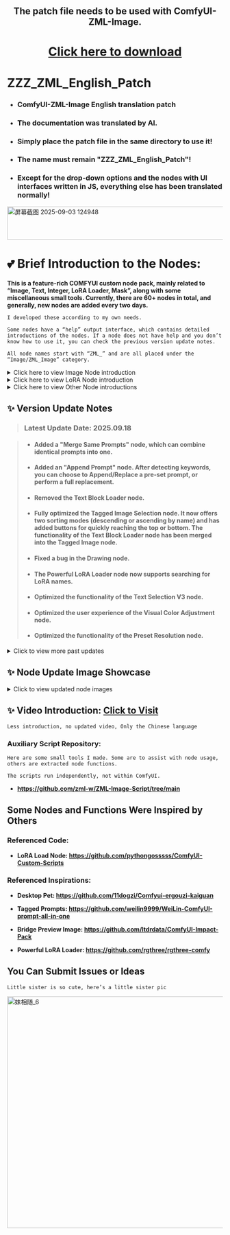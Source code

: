 <div align="center">

## The patch file needs to be used with ComfyUI-ZML-Image. 

# [Click here to download](https://github.com/zml-w/ComfyUI-ZML-Image)

</div>

# ZZZ_ZML_English_Patch
- ### ComfyUI-ZML-Image English translation patch

- ### The documentation was translated by AI.

- ### Simply place the patch file in the same directory to use it!

- ### The name must remain "ZZZ_ZML_English_Patch"!

- ### Except for the drop-down options and the nodes with UI interfaces written in JS, everything else has been translated normally!

<img width="807" height="77" alt="屏幕截图 2025-09-03 124948" src="https://github.com/user-attachments/assets/5ff21b5f-12f5-4946-bc57-a97922dd2374" />

# 💕 Brief Introduction to the Nodes:
**This is a feature-rich COMFYUI custom node pack, mainly related to “Image, Text, Integer, LoRA Loader, Mask”, along with some miscellaneous small tools. Currently, there are 60+ nodes in total, and generally, new nodes are added every two days.**

`I developed these according to my own needs.`

`Some nodes have a “help” output interface, which contains detailed introductions of the nodes. If a node does not have help and you don’t know how to use it, you can check the previous version update notes.`

`All node names start with “ZML_” and are all placed under the “Image/ZML_Image” category.`

<details>
<summary>Click here to view Image Node introduction</summary>

> ### Initially designed for easy management of images and prompts, saving prompts as PNG text chunks within the images:
> <img width="1632" height="875" alt="1_1" src="https://github.com/user-attachments/assets/b23e248e-dc40-4000-9cb7-0f77dd448350" />
>
> ### For even more convenient management, I also created a visual UI:
> <img width="1739" height="877" alt="1_15" src="https://github.com/user-attachments/assets/14957496-ca5e-406d-8c07-e944371c98f3" />
>
> ### Text chunks can be edited in real-time:
> <img width="1796" height="889" alt="1_16" src="https://github.com/user-attachments/assets/49a5645c-61d7-4f90-88c4-bf137a63a808" />
>
> ### And then output:
> <img width="1413" height="617" alt="1_6" src="https://github.com/user-attachments/assets/9c805e33-40dc-468d-a4a1-6bd8df9ff7ee" />
>
> ### The "Load Image from Path" node can randomize images and text chunks. The "Load Image" node can output an alpha channel and text chunks; no images are provided for these.

> ### Next are other image nodes, such as visual image cropping:
> <img width="982" height="893" alt="1_2" src="https://github.com/user-attachments/assets/3bbf3bb4-9c4e-4d9a-bf0b-6a415d0eea7b" />
> <img width="1254" height="753" alt="1_3" src="https://github.com/user-attachments/assets/9c7d6257-9f81-4d61-9fde-1b606cc6a0ef" />
>
> ### Visual image merging:
> <img width="911" height="894" alt="1_4" src="https://github.com/user-attachments/assets/e79c6d57-1714-4347-8559-082a191ddf1c" />
> <img width="1290" height="760" alt="1_5" src="https://github.com/user-attachments/assets/8af17c60-e8e6-4758-a81a-415f37a71cf6" />
>
> ### Painting:
> <img width="1048" height="925" alt="1_8" src="https://github.com/user-attachments/assets/0b60dbbb-bf59-4fea-b93f-fc5470e6db2b" />

</details>

<details>
<summary>Click here to view LoRA Node introduction</summary>

> ### Due to the large number of features, I won't go into detail. The images should give you a general idea.
>
> ### However, there's one feature I really want to tell you about! The nodes can be used with Nunchuck!! Use the functions of the powerful LoRA node to manage your LoRAs, then connect the loaded LoRA list to the dedicated loading node I made for Nunchuck, and you can use Nunchuck with the powerful features of the LoRA Loader!!
>
> ### Give your LoRA a custom text or trigger word template, and you can quickly switch functions with a single click! One-click 3D, one-click realistic! One-click figure! One-click TY...
> <img width="1559" height="748" alt="1_13" src="https://github.com/user-attachments/assets/a8d2cc89-6572-4686-85b6-94b57e1cec96" />
>
> ### Visually manage your LoRAs with the UI:
> <img width="1069" height="826" alt="1_9" src="https://github.com/user-attachments/assets/379631be-4fbc-43c3-93a9-21c2c3e4ac23" />
>
> ### Preview MP4!
> https://github.com/user-attachments/assets/14200a30-581d-4fd1-9dfc-f145f91aa593
>
> ### Real-time changes to trigger words and LoRA descriptions:
> <img width="1103" height="759" alt="356" src="https://github.com/user-attachments/assets/65a3e0b3-04df-46e3-afa9-a2ff173ba6d5" />
>

</details>

<details>
<summary>Click here to view Other Node introductions</summary>

> ### Desktop Pet! Chat! Entertainment! NSFW...
> <img width="1356" height="865" alt="1_7" src="https://github.com/user-attachments/assets/5aa82821-520e-4d8e-9e55-44af75f40412" />
>
> ### Generating text images and adding text to images:
> <img width="1582" height="843" alt="1_11" src="https://github.com/user-attachments/assets/97caad3f-ac3d-44a8-acaf-b0719a65fc79" />
>
> ### Feature-rich text nodes, no detailed introduction needed; see the images:
> <img width="1662" height="869" alt="1_14" src="https://github.com/user-attachments/assets/bf64f1bb-c476-403c-a01e-eb649bcfde8c" />
>
> ### Multiple mask nodes created for multi-person images:
> <img width="1225" height="743" alt="1_10" src="https://github.com/user-attachments/assets/e8a3dfd8-9d76-4f16-b47b-d5b8e177eb30" />
>
> #### There are many nodes and they are updated quickly, so they won't all be introduced here. You can check the version update descriptions! Every new node will have an introduction.

</details>

## ✨ Version Update Notes

> ### Latest Update Date: **2025.09.18**
>

> - #### Added a "Merge Same Prompts" node, which can combine identical prompts into one.
>
> - #### Added an "Append Prompt" node. After detecting keywords, you can choose to Append/Replace a pre-set prompt, or perform a full replacement.
>
> - #### Removed the Text Block Loader node.
>
> - #### Fully optimized the Tagged Image Selection node. It now offers two sorting modes (descending or ascending by name) and has added buttons for quickly reaching the top or bottom. The functionality of the Text Block Loader node has been merged into the Tagged Image node.
>
> - #### Fixed a bug in the Drawing node.
>
> - #### The Powerful LoRA Loader node now supports searching for LoRA names.
>
> - #### Optimized the functionality of the Text Selection V3 node.
>
> - #### Optimized the user experience of the Visual Color Adjustment node.
>
> - #### Optimized the functionality of the Preset Resolution node.


<details>

> ### Update Date: **2025.09.13**
>

> - #### Added Integer-String Conversion nodes.
>
> - #### Added a Transition Animation node, to generate animations transitioning from image A to image B.
>
> - #### Fully optimized the Tagged Image Selection node. It can now randomly select images and includes a new "Medium Icon" mode, making it easier to observe image differences. It can also output folder paths to the "Load Image from Path" node for parallel random selection. When the "Remember Open Location" button is enabled, it outputs the path of the open location; when disabled, it outputs the address bar path.
>
> - #### The UI for the Text Block Extractor node has been removed and now reuses the UI of the Tagged Image Selection node. Unlike the Tagged Image Selection node, it doesn't display path indexes, but directly extracts and displays text blocks within the node frame. This allows for modifications to prompts without altering the text blocks within the image.
>
> - #### Added a Visual Color Adjustment node, supporting various parameters such as "Brightness, Contrast, Noise, Vignette..." and many more not listed individually.
>
> - #### Various other minor optimizations will not be detailed at this time.


> ### Update Date: **2025.09.10**
>
> #### This is a significant update.

> - #### Added a new Multi-Text Input_Five V2 node, for use with text images.
>
> - #### Changed the dependency file paths for Merge, Crop, and Draw nodes to dynamic loading. This resolves issues where nodes became unusable due to filenames ending with "main".
>
> - #### Added a new Cylindrical Projection node.
>
> - #### Added a new Panorama Preview node, for VR previewing your images. Can be used with a Kontexet LoRA. Currently still in testing; released early because someone just reported a bug in the previous version, and I didn't want to meticulously troubleshoot it, so I released my current working version directly.
>
> - #### The LoRA name list output type for the Powerful LoRA Loader node has been changed to a string, meaning it can now be saved into a text block! Save all LoRA and artist strings within a single image, then simply load that image when you want to use them. This method also prevents your artist strings and LoRAs from being displayed in the workflow, so even if you send the original image, your art style won't be revealed! To support this feature, I've also added a Text Classification node, allowing you to set specific delimiters to separate LoRAs and prompts in the text block, and then use the Text Split node to break them apart. An example workflow has been uploaded!
>
> - #### Major update to the Text Image node! Now supports image input. When an image is input, the node will automatically stitch the text image onto the input image, useful for adding annotations and creating comparison images. Supports batch loading of images! When loading multiple batches of images, it will automatically sort them and calculate font size and text image resolution. If you want to specify the starting sort number, step, prefix, and suffix, simply use the syntax "#x:x#", where x is a number. For example, entering "ZML_#0:0.5#W" will result in the first image's sequence number being "ZML_0_W", the second "ZML_0.5_W", and so on! To complement this node, I've also optimized the Unified Resolution node for easier combined use!

> ### Updated: **2025.09.06**
>
> - #### Optimized the UI of the powerful LoRA Loader node, making it more comfortable to use! Multiple color theme options have also been added!
>
> - #### Optimized all text nodes! They now all support line breaks! And I've changed the default delimiter to ",\n\n" for all of them, making the prompt structure much clearer and more visible!
>
> - #### The Text Selector V3 node now includes a preset text button, allowing you to add presets to the text box with a single click!
>
> - #### Added a new "Load LoRA by Name (nunchaku)" node. Yes, it's adapted for nunchaku, allowing for more convenient use of nunchaku by combining the "Powerful LoRA Loader" node with "Load LoRA by Name (nunchaku)"!
>

> ### Update Date: **2025.09.04**

> - #### The Tagged Image Selection Node can now remember the last opened location, so you no longer have to search for subfolders every time you open it.
>
> - #### Removed the regular LORA loading node.
>
> - #### When parsing LORA metadata and fetching C-site information for powerful LORAs, if a "wan" LORA is encountered, both the MP4 and the initial frame will now be saved simultaneously.
> 
> - #### The powerful LORA Loader node, and the batch add LORA page, now support MP4 playback!!
>
> - #### There are also some minor optimizations, which won't be detailed here.

> ### Update Date: **2025.09.03**
>
> - #### Fixed a minor bug in the Random Text Weight node.
>
> - #### Fixed a bug where the Save Image node could not preview images.
>
> - #### Added diagonal mask support to the Mask Split node.
> 
> - #### Removed the GIF File Path node and added a Load Video from Path node, which also supports loading GIFs.
>
> - #### Optimized the Text Format Conversion node. Now, in addition to converting NAI weights to SD, it also supports clearing all weights in one click (both NAI and SD). It also supports appending spaces after commas in prompts. Removed help text (punctuation normalization replaces non-standard commas, periods, and the “BREAK” syntax with SDXL-compatible syntax).
>
> - #### Added the Limit Image Ratio node, which can pad or crop images to a specified ratio. Later, you can use the Limit Solid Background node to remove the padding background.
>
> - #### Optimized the Powerful LoRA Loader node, mainly its UI for batch loading LoRAs.
>
>   * In addition to square previews, it now supports vertical and horizontal previews.
>   * You can view and edit txt and log files (trigger words and descriptions) in real-time, and also delete LoRAs and related files with one click. Deleted LoRAs will be labeled “Deleted” to prevent incorrect loading.
>

<summary>Click to view more past updates</summary>

> ### Update Date: **2025.09.02**
>
> - #### Fixed an issue where the Powerful LoRA node could not be used due to a missing punctuation mark.
>   
> - #### Added the Limit Mask Shape node.
>   
> - #### Fixed a bug where the Desktop Pet could not load properly.
>   
> - #### Optimized the Tagged Prompt Loader.
>   
> - #### The Drawing node added several preset colors and optimized UI and usability.
>   
> - #### Optimized the Tagged Image Loader node.
>

> ### Update Date: **2025.08.27**
>
> - #### Fixed a bug in the Powerful LoRA Loader code that caused UI issues in ComfyUI settings page.
>   
> - #### Fixed an issue where the Auto-Censor node sometimes could not read the YOLO model.
>   
> - #### Added a YOLO-to-Mask node.
>   
> - #### Optimized Preset Resolution and Preset Text nodes.
>   
> - #### Added a Mask Separation node, which can split one mask into two or three masks (useful for conditional partitioning, e.g., YOLO auto-detection for face retouching).
>   
> - #### Added a Unified Image Resolution node.
>   
> - #### Desktop Pet now supports chatting! Right-click to select Chat Mode and enter your Google API key in settings.
>   
>   * Added feeding function! Buy food in the store and feed the little sister! With subtitles and sound effects!
>     
>   * Added a countdown timer function.
>     
>   * You can replace Desktop Pet’s assets (sound effects/images) by replacing files in `ComfyUI-ZML-Image\zml_w\web\images`.
>     
>   * If you don’t like Desktop Pet, right-click to hide it or delete `ComfyUI-ZML-Image\zml_w\web\js\zml_floating_ball.js`.
>     

> ### Update Date: **2025.08.27**
>
> - #### Optimized Mask Split node.
>   
> - #### Major update to the Drawing node: now supports drawing on input images, drawing mosaics, and simple shapes (“Square, Triangle, Circle, Heart, Pentagon, Arrow”).
>   
> - #### Added Image Deformation node (simulates liquify/warp in Photoshop, transparency not supported yet).
>   
> - #### Custom text input boxes in Select Text V3 and Powerful LoRA Loader nodes changed to read-only. Click to open popup window for easier editing.
>   
> - #### Fixed a bug where Powerful LoRA Loader node required a CLIP connection. Now it’s optional.
>   
> - #### Added a popup window in Powerful LoRA Loader node for batch adding LoRAs, with one-click LoRA info fetching. Buttons now have CSS visual feedback.
>   
> - #### Added Categorize Images node, which classifies images into “No Metadata, With Metadata, With Text Blocks”. Example workflow uploaded.
>   
> - #### Added Name-Based LoRA Loader node. Powerful LoRA Loader now outputs loaded LoRA names/weights, which can be passed to the Name-Based LoRA Loader node to affect multiple nodes simultaneously. Example workflow uploaded.
>   

> ### Update Date: **2025.08.22**
>
> - #### All inputs of Powerful LoRA Loader node are now optional.
>   
> - #### Fixed all UI bugs of Powerful LoRA Loader and Select Text V3 nodes!!
>   

> ### Update Date: **2025.08.19**
>
> - #### Fixed some bugs and optimized functions in Tagged Prompt node.
>   
> - #### Text-to-Image and Text Watermark nodes now support transparency in all modes (not just fullscreen).
>   
> - #### Added folder support to Powerful LoRA Loader node. You can now organize LoRAs in folders. Only empty folders can be deleted. Folder styles are customizable.
>   
> - #### Since LoRA nodes have folder support, Select Text V3 also got it!
>

> ### Update Date: **2025.08.16**
>
> ### Major Update!!
> 
> - #### Text Line node can now randomize multiple lines at once.
>   
> - #### LoRA Parsing node now supports tree-folder structures.
> - #### Added Select Text V3 node: add new text boxes dynamically, each with toggle/delete buttons and custom names. Outputs combined active texts.
>   
> - #### Added Powerful LoRA Loader node (inspired by RG).
>   
>   * Features: tree-folder LoRA structure, hover image preview, outputs preset txt prompts. Dynamically add LoRAs like RG’s loader. Supports naming/custom text stored in workflow.
>     
>   * Resizable UI. Supports quick toggle/delete, draggable with lock option.
>     
>   * Known bug: After refreshing, node resets visually but data remains intact. Clicking refresh updates restores it.
>

> ### Update Date: **2025.08.14**
> 
> - #### Added “Other” category.
>   
> - #### Added Rotate Image node.
>   
> - #### Added Bridge Preview Image node.
>   
> - #### Merge Image node now supports adjusting foreground opacity.
>   
> - #### Desktop Pet saves last position.
>   
> - #### Random Text Weight node added text box.
>   
> - #### Text Watermark/Text Image nodes now support outline. Empty color = transparent, “ZML” = random color. Transparent watermarks don’t affect visibility and are harder to remove.
>

> ### Update Date: **2025.08.11**
> 
> - #### Updated Drawing node.
>   

> ### Update Date: **2025.08.08**
> 
> - #### Added Tagged Prompt Loader node (similar to old Weilin). Rewritten in JS. Supports batch txt import (format “Chinese,English”). Semi-finished.
>

> ### Update Date: **2025.08.07**
> 
> - #### Added Floating Ball!! Interactive! Default = PNG, Running = GIF, Double-click changes image and plays sound. Hover = breathing effect. Right-click = settings. Entertainment-only feature (customizable via replacing files).
>   
> - #### Added Simple Save Image node (clean UI, only 3 options: mode, path, store text).
>   
> - #### Fixed small bugs and optimizations.
>

> ### Update Date: **2025.08.06**
> 
> - #### Another major update!!
> 
> - #### Added Tagged Image Loader node (UI inspired by Weilin). Supports batch load + text block reading. Hover preview supported.
>   
> - #### Added Single Text Block Loader node.
> 
> - #### Added Audio Player node (with built-in audio).
>   
> - #### Removed LoRA Layer Control node.
>   
> - #### Optimized several nodes.
>   

> ### Update Date: **2025.08.03**
> 
> - #### Manager installation should work now. Bug fixed.
>   
> - #### Added Double Float node.
>   
> - #### Added Preset Resolution node (similar to Preset Text).
>   
> - #### Added Double Integer V3 (judgment node): compares input width/height, outputs preset resolution accordingly. Made for wan2.1 video generation.
>   
> - #### Added LoRA Metadata Parser node: auto-generates txt, log, and preview image in “zml” folder when loading LoRA.
>   
> - #### Visual Crop node now supports output at original resolution.
>   

> **Below are earlier node introductions:**
>
> 0. Enhanced Save Image node: adds support for saving text blocks into metadata, customizable naming, scaling, stripping workflow metadata.  
> 1. Enhanced Load Image node: loads single frame (even GIFs), supports transparency, reads filename/metadata.  
> 2. Load Image from Path node: supports fixed/sequential/random index loading.  
> 3. Image/GIF-to-HTML node: hides content until downloaded and opened locally.  
> 4. NAI-to-SD weight conversion node: supports tag filtering, punctuation normalization, and character removal.  
> 5. Random Text Line & Random Artist nodes: supports custom count/weights. Built-in txt of 1000 artists.  
> 6. Multiple text input/selection nodes: pre-store prompts and enable selectively.  
> 7. Resolution Limiter node: standardizes resolutions for generation or wan video frames.  
> 8. Auto-Censor node using YOLO or manual mask.  
> 9. Text Watermark node: auto line-breaks, full-screen watermarks, commercial fonts.  
> 10. Random/Predefined Integer nodes for random resolution switching.  
> 11. Based on LoRA Loader (pysss) from [ComfyUI-Custom-Scripts](https://github.com/pythongosssss/ComfyUI-Custom-Scripts). Supports preview, categorization, metadata linking (txt/log/image).  
> 12. Visual Crop node: manual cropping (rect/circle/path/brush).  
> 13. Limit Solid Background node: auto-remove extra pixels (supports white/green/transparent).  
> 14. Add Solid Background node: outlines subject with customizable colors.  
> 15. Merge Image node: combine 2–4 images via interactive UI. Saves internal edits. Can be used for censoring.  
> 16. Drawing node: freehand paint on images.  
> 17. Image Pause node: pauses 15s, allows output channel selection. Optimized to avoid saving placeholder images.  

</details>

## ✨ Node Update Image Showcase

<details>
<summary>Click to view updated node images</summary>

> ### Update Date： **2025.09.18**

> <img width="1416" height="735" alt="屏幕截图 2025-09-17 171252" src="https://github.com/user-attachments/assets/aa6bfc94-6970-41b4-a177-a2815f0d0eab" />
> <img width="1314" height="604" alt="屏幕截图 2025-09-17 171409" src="https://github.com/user-attachments/assets/e655ee31-e87d-4159-90b9-e61eb5df086a" />
> <img width="1850" height="922" alt="屏幕截图 2025-09-17 171441" src="https://github.com/user-attachments/assets/47520ee9-0fc6-4409-ba69-38f8271b562f" />
> <img width="1030" height="882" alt="屏幕截图 2025-09-17 171304" src="https://github.com/user-attachments/assets/508ee11d-6491-4f0e-9db0-653fd43b1c34" />
> <img width="567" height="623" alt="屏幕截图 2025-09-17 171416" src="https://github.com/user-attachments/assets/5ef10471-affc-4ec2-bf51-ee6ccc39357d" />

> ### Update Date： **2025.09.13**

> <img width="868" height="875" alt="1" src="https://github.com/user-attachments/assets/31466b9e-e28b-42b4-87e1-2e3c53986620" />
> 
> <img width="1762" height="880" alt="2" src="https://github.com/user-attachments/assets/f03631ce-dddc-4aa9-b0ef-13a3b004a4e0" />
> 
> <img width="1373" height="526" alt="3" src="https://github.com/user-attachments/assets/e709c63b-a835-4805-b264-3a554e3c2bd4" />
>
> https://github.com/user-attachments/assets/ffd4a564-1659-4322-92ae-f47234c06702

> ### Update Date： **2025.09.06**

> <img width="1408" height="669" alt="屏幕截图 2025-09-09 013650" src="https://github.com/user-attachments/assets/4286f7b9-19fd-400e-8c98-16732a82815f" />
>
> ![5F46A8F3AA5F87588473C0F74707C213](https://github.com/user-attachments/assets/1452355a-ea95-4718-a835-bde0e791f379)
> 

> ### Update Date： **2025.09.06**

><img width="1687" height="786" alt="4" src="https://github.com/user-attachments/assets/151b4379-c9ce-4339-b512-c8aaf313d6a0" />
>
> <img width="1154" height="839" alt="1" src="https://github.com/user-attachments/assets/b8229940-2363-4d93-8c21-9185bdb4efd1" />
> 
> <img width="1204" height="664" alt="2" src="https://github.com/user-attachments/assets/7561e40b-4461-4a44-a70b-0dfb27c6d290" />
> 
> <img width="986" height="830" alt="3" src="https://github.com/user-attachments/assets/3f5dc8a2-5183-4cee-96e7-8b39ce197b3e" />
> 


> ### Update Date: **2025.09.03**
>
> <img width="896" height="429" alt="1" src="https://github.com/user-attachments/assets/16d79123-9689-476d-a1cf-65431ba03dd0" />
> 
> <img width="909" height="778" alt="2" src="https://github.com/user-attachments/assets/eb20dc55-62e8-499b-bb8c-70f0158397c0" />
> 
> <img width="1103" height="759" alt="3" src="https://github.com/user-attachments/assets/3fdbb9d7-276a-468d-ab4b-b52b334346fd" />
>

> ### Update Date: **2025.09.02**
> 
> <img width="1782" height="869" alt="2" src="https://github.com/user-attachments/assets/54bd9449-4034-4b1b-abdc-87dfefb1a3c4" />
> 
> <img width="1048" height="925" alt="4" src="https://github.com/user-attachments/assets/1607ebfc-0e33-4818-9845-9aa366a19ee1" />
> 
> <img width="1722" height="912" alt="3" src="https://github.com/user-attachments/assets/1ff2e9ce-0d44-473d-bf42-2c9b14366265" />
> 
> <img width="1356" height="865" alt="1" src="https://github.com/user-attachments/assets/e4b1370b-130a-419c-b0c4-d94ada5283df" />
>

> #### Early node screenshots (a small portion)
>
> <img width="1632" height="875" alt="1" src="https://github.com/user-attachments/assets/77ccda88-1851-4948-a45b-2f42b46d7f53" />
>
> <img width="1601" height="784" alt="2" src="https://github.com/user-attachments/assets/21f9d0aa-834e-48dd-9384-584e0a215284" />
>
> <img width="1210" height="913" alt="3" src="https://github.com/user-attachments/assets/3359a2fd-a55a-4068-aa25-0338298b7c0b" />
>
> <img width="1698" height="862" alt="4" src="https://github.com/user-attachments/assets/059746d8-31e0-4c97-a620-6e490a6a79b4" />
> 
> <img width="1607" height="755" alt="5" src="https://github.com/user-attachments/assets/8fe91394-8874-4eb4-85dc-d7f8ce6a86da" />
>
> <img width="1719" height="745" alt="6" src="https://github.com/user-attachments/assets/2eee7e21-52a0-4d6a-bd9f-8edd52e84eff" />
>
> <img width="1261" height="762" alt="7" src="https://github.com/user-attachments/assets/a1e67136-0ed7-4664-8f3a-3de69282f71b" />
>
> <img width="982" height="893" alt="8" src="https://github.com/user-attachments/assets/dd905d68-138d-4c30-a0e2-dbdb206c11e9" />
>
> <img width="1254" height="753" alt="9" src="https://github.com/user-attachments/assets/14e6f8df-8b36-4d06-a827-8bbdef1b0e8f" />
>
> <img width="1389" height="683" alt="10" src="https://github.com/user-attachments/assets/0757a6e3-d557-4284-ad56-dcc0e004b41c" />
>
> <img width="1294" height="816" alt="11" src="https://github.com/user-attachments/assets/de9b70a5-03b0-426a-90fc-bf1d8295abf2" />
>
> <img width="1131" height="712" alt="12" src="https://github.com/user-attachments/assets/c0d253aa-96c2-4a9e-b64f-682f3908fa2e" />
>
> <img width="1196" height="639" alt="13" src="https://github.com/user-attachments/assets/c1793444-d44f-47cd-89a4-67c408cde01e" />
>
> <img width="911" height="894" alt="14" src="https://github.com/user-attachments/assets/4f666b73-f968-4182-a327-e29187ddf202" />
>
> <img width="1290" height="760" alt="15" src="https://github.com/user-attachments/assets/5a520228-fe42-49c9-a43d-e545474254f4" />
>

</details>

## ✨ Video Introduction: [Click to Visit](https://www.bilibili.com/video/BV1i4twzDELr/?spm_id_from=333.1007.0.0&vd_source=0134812498ce59b7f53810ad84889d12)

`Less introduction, no updated video, Only the Chinese language`

### Auxiliary Script Repository:

`Here are some small tools I made. Some are to assist with node usage, others are extracted node functions.`

`The scripts run independently, not within ComfyUI.`

- **https://github.com/zml-w/ZML-Image-Script/tree/main**
  

## Some Nodes and Functions Were Inspired by Others

### Referenced Code:

- **LoRA Load Node: https://github.com/pythongosssss/ComfyUI-Custom-Scripts**

### Referenced Inspirations:

- **Desktop Pet: https://github.com/11dogzi/Comfyui-ergouzi-kaiguan**

- **Tagged Prompts: https://github.com/weilin9999/WeiLin-ComfyUI-prompt-all-in-one**

- **Bridge Preview Image: https://github.com/ltdrdata/ComfyUI-Impact-Pack**

- **Powerful LoRA Loader: https://github.com/rgthree/rgthree-comfy**

## You Can Submit Issues or Ideas

`Little sister is so cute, here’s a little sister pic`

<img width="1024" height="540" alt="妹相随_6" src="https://github.com/user-attachments/assets/bc18deae-6c3c-4e70-a642-1b4210accdc3" />

